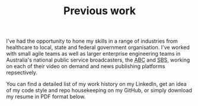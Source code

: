 ---
templateKey: previous-work-page
title: Previous work
description: Previous work that I have been involved with
image: /img/home-jumbotron.jpg
body: |
  I've had the opportunity to hone my skills in a range of industries from healthcare to local, state and federal government organisation. I've worked with small agile teams as well as larger enterprise engineering teams in Australia's national public service broadcasters, the <abbr title="Australian Broadcasting Corporation">ABC</abbr> and <abbr title="Special Broadcasting Service">SBS</abbr>, working on each of their video on demand and news publishing platforms repsectively.

  You can find a detailed list of my work history on my LinkedIn, get an idea of my code style and repo housekeeping on my GitHub, or simply download my resume in PDF format below.
ctaPrimary:
  btnText: LinkedIn
  url: https://au.linkedin.com/in/kashisau
  title: Visit Kashi Samaraweera's LinkedIn profile
ctaSecondary:
  btnText: GitHub
  url: https://github.com/kashisau
  title: Kashisau on GitHub
ctaTertiary:
  btnText: Resume (PDF)
  url: /files/resume.pdf
  title: Download my resume in PDF format
works:
  - visitKirtipur:
    title: Visit Kirtipur
    blurb: An open-source Wordpress template and Dockerised stack for hosting tourism websites in Nepal
    image: /img/work-visit-kirtipur.jpg
    liveUrl: https://visitkirtipur.com
  - abcIview:
    title: ABC iview
    blurb: Front-end engineer for the Australian Broadcasting Corporation's iview VOD service
    image: /img/work-abc-iview.jpg
    liveUrl: https://iview.abc.net.au
  - sbsTheFeed:
    title: SBS News & The Feed
    blurb: Front-end development, data layer, and engineering content publishing systems for SBS&nbsp;News and The&nbsp;Feed
    image: /img/work-sbs-the-feed.jpg
    liveUrl: https://www.sbs.com.au/news
  - abcIview:
    title: Changing Diabetes
    blurb: Architecting an extensible online learning platform for healthcare professionals across Australia
    image: /img/work-changing-diabetes.png
---